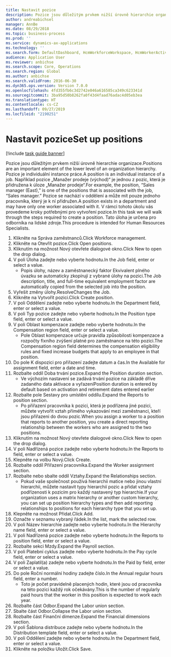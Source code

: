 ```yaml
---
title: Nastavit pozice
description: Pozice jsou důležitým prvkem nižší úrovně hierarchie organizace.
author: andreabichsel
manager: AnnBe
ms.date: 08/29/2018
ms.topic: business-process
ms.prod: ''
ms.service: dynamics-ax-applications
ms.technology: ''
ms.search.form: DefaultDashboard, HcmWorkforceWorkspace, HcmWorkerActivityChart, HcmAllWorkersListPart, HcmPosition, HcmPositionNewPosition, HcmJobLookup, HcmPositionReportsToDialog, HcmPositionLookup, FinancialDimensionDefaultTemplatesLookup, DimensionLookup
audience: Application User
ms.reviewer: anbichse
ms.search.scope: Core, Operations
ms.search.region: Global
ms.author: anbichse
ms.search.validFrom: 2016-06-30
ms.dyn365.ops.version: Version 7.0.0
ms.openlocfilehash: 4fd355fb6c3d2742e046a616585ca349c623341d
ms.sourcegitcommit: 3ba95d50b8262fa0f43d4faad76adac4d05eb3ea
ms.translationtype: HT
ms.contentlocale: cs-CZ
ms.lasthandoff: 09/27/2019
ms.locfileid: "2190251"
---
```

# <a name="set-up-positions"></a><span data-ttu-id="a7f07-103">Nastavit pozice</span><span class="sxs-lookup"><span data-stu-id="a7f07-103">Set up positions</span></span>

[!include [task guide banner](../../includes/task-guide-banner.md)]

<span data-ttu-id="a7f07-104">Pozice jsou důležitým prvkem nižší úrovně hierarchie organizace.</span><span class="sxs-lookup"><span data-stu-id="a7f07-104">Positions are an important element of the lower level of an organization hierarchy.</span></span> <span data-ttu-id="a7f07-105">Pozice je individuální instance práce.</span><span class="sxs-lookup"><span data-stu-id="a7f07-105">A position is an individual instance of a job.</span></span> <span data-ttu-id="a7f07-106">Například pozice „Manažer prodeje (východ)“ je jednou z pozic, která je přidružena k úloze „Manažer prodeje“.</span><span class="sxs-lookup"><span data-stu-id="a7f07-106">For example, the position, “Sales manager (East),” is one of the positions that is associated with the job, “Sales manager.”</span></span> <span data-ttu-id="a7f07-107">Pozice se nachází v oddělení a může mít pouze jednoho pracovníka, který je k ní přidružen.</span><span class="sxs-lookup"><span data-stu-id="a7f07-107">A position exists in a department and may have only one worker associated with it.</span></span> <span data-ttu-id="a7f07-108">V rámci tohoto úkolu vás provedeme kroky potřebnými pro vytvoření pozice.</span><span class="sxs-lookup"><span data-stu-id="a7f07-108">In this task we will walk through the steps required to create a position.</span></span> <span data-ttu-id="a7f07-109">Tato úloha je určena pro odborníka na lidské zdroje.</span><span class="sxs-lookup"><span data-stu-id="a7f07-109">This procedure is intended for Human Resources Specialists.</span></span>

1. <span data-ttu-id="a7f07-110">Klikněte na Správa zaměstnanců.</span><span class="sxs-lookup"><span data-stu-id="a7f07-110">Click Workforce management.</span></span>
2. <span data-ttu-id="a7f07-111">Klikněte na Otevřít pozice.</span><span class="sxs-lookup"><span data-stu-id="a7f07-111">Click Open positions.</span></span>
3. <span data-ttu-id="a7f07-112">Kliknutím na možnost Nový otevřete dialogové okno.</span><span class="sxs-lookup"><span data-stu-id="a7f07-112">Click New to open the drop dialog.</span></span>
4. <span data-ttu-id="a7f07-113">V poli Úloha zadejte nebo vyberte hodnotu.</span><span class="sxs-lookup"><span data-stu-id="a7f07-113">In the Job field, enter or select a value.</span></span>
    * <span data-ttu-id="a7f07-114">Popis úlohy, název a zaměstnanecký faktor Ekvivalent plného úvazku se automaticky zkopírují z vybrané úlohy na pozici.</span><span class="sxs-lookup"><span data-stu-id="a7f07-114">The Job description, title, and full-time equivalent employment factor are automatically copied from the selected job into the position.</span></span>  
5. <span data-ttu-id="a7f07-115">Vyřešit změny úlohy.</span><span class="sxs-lookup"><span data-stu-id="a7f07-115">ResolveChanges the Job.</span></span>
6. <span data-ttu-id="a7f07-116">Klikněte na Vytvořit pozici.</span><span class="sxs-lookup"><span data-stu-id="a7f07-116">Click Create position.</span></span>
7. <span data-ttu-id="a7f07-117">V poli Oddělení zadejte nebo vyberte hodnotu.</span><span class="sxs-lookup"><span data-stu-id="a7f07-117">In the Department field, enter or select a value.</span></span>
8. <span data-ttu-id="a7f07-118">V poli Typ pozice zadejte nebo vyberte hodnotu.</span><span class="sxs-lookup"><span data-stu-id="a7f07-118">In the Position type field, enter or select a value.</span></span>
9. <span data-ttu-id="a7f07-119">V poli Oblast kompenzace zadejte nebo vyberte hodnotu.</span><span class="sxs-lookup"><span data-stu-id="a7f07-119">In the Compensation region field, enter or select a value.</span></span>
    * <span data-ttu-id="a7f07-120">Pole Oblast kompenzace určuje pravidla způsobilosti kompenzace a rozpočty fixního zvýšení platné pro zaměstnance na této pozici.</span><span class="sxs-lookup"><span data-stu-id="a7f07-120">The Compensation region field determines the compensation eligibility rules and fixed increase budgets that apply to an employee in that position.</span></span>  
10. <span data-ttu-id="a7f07-121">Do pole K dispozici pro přiřazení zadejte datum a čas.</span><span class="sxs-lookup"><span data-stu-id="a7f07-121">In the Available for assignment field, enter a date and time.</span></span>
11. <span data-ttu-id="a7f07-122">Rozbalte oddíl Doba trvání pozice.</span><span class="sxs-lookup"><span data-stu-id="a7f07-122">Expand the Position duration section.</span></span>
    * <span data-ttu-id="a7f07-123">Ve výchozím nastavení se zadává trvání pozice na základě dříve zadaného data aktivace a vyřazení</span><span class="sxs-lookup"><span data-stu-id="a7f07-123">Position duration is entered by default based on activation and retirement dates entered earlier</span></span>  
12. <span data-ttu-id="a7f07-124">Rozbalte pole Sestavy pro umístění oddílu.</span><span class="sxs-lookup"><span data-stu-id="a7f07-124">Expand the Reports to position section.</span></span>
    * <span data-ttu-id="a7f07-125">Po přiřazení pracovníka k pozici, která je podřízena jiné pozici, můžete vytvořit vztah přímého vykazování mezi zaměstnanci, kteří jsou přiřazeni do dvou pozic.</span><span class="sxs-lookup"><span data-stu-id="a7f07-125">When you assign a worker to a position that reports to another position, you create a direct reporting relationship between the workers who are assigned to the two positions.</span></span>  
13. <span data-ttu-id="a7f07-126">Kliknutím na možnost Nový otevřete dialogové okno.</span><span class="sxs-lookup"><span data-stu-id="a7f07-126">Click New to open the drop dialog.</span></span>
14. <span data-ttu-id="a7f07-127">V poli Nadřízená pozice zadejte nebo vyberte hodnotu.</span><span class="sxs-lookup"><span data-stu-id="a7f07-127">In the Reports to field, enter or select a value.</span></span>
15. <span data-ttu-id="a7f07-128">Klepněte na volbu Nový.</span><span class="sxs-lookup"><span data-stu-id="a7f07-128">Click Create.</span></span>
16. <span data-ttu-id="a7f07-129">Rozbalte oddíl Přiřazení pracovníka.</span><span class="sxs-lookup"><span data-stu-id="a7f07-129">Expand the Worker assignment section.</span></span>
17. <span data-ttu-id="a7f07-130">Rozbalte nebo sbalte oddíl Vztahy.</span><span class="sxs-lookup"><span data-stu-id="a7f07-130">Expand the Relationships section.</span></span>
    * <span data-ttu-id="a7f07-131">Pokud vaše společnost používá hierarchii matice nebo jinou vlastní hierarchii, můžete nastavit typy hierarchií pozic a přidat vztahy podřízenosti k pozicím pro každý nastavený typ hierarchie.</span><span class="sxs-lookup"><span data-stu-id="a7f07-131">If your organization uses a matrix hierarchy or another custom hierarchy, you can set up position hierarchy types and then add reporting relationships to positions for each hierarchy type that you set up.</span></span>  
18. <span data-ttu-id="a7f07-132">Klepněte na možnost Přidat.</span><span class="sxs-lookup"><span data-stu-id="a7f07-132">Click Add.</span></span>
19. <span data-ttu-id="a7f07-133">Označte v seznamu vybraný řádek.</span><span class="sxs-lookup"><span data-stu-id="a7f07-133">In the list, mark the selected row.</span></span>
20. <span data-ttu-id="a7f07-134">V poli Název hierarchie zadejte nebo vyberte hodnotu.</span><span class="sxs-lookup"><span data-stu-id="a7f07-134">In the Hierarchy name field, enter or select a value.</span></span>
21. <span data-ttu-id="a7f07-135">V poli Nadřízená pozice zadejte nebo vyberte hodnotu.</span><span class="sxs-lookup"><span data-stu-id="a7f07-135">In the Reports to position field, enter or select a value.</span></span>
22. <span data-ttu-id="a7f07-136">Rozbalte sekci Mzdy.</span><span class="sxs-lookup"><span data-stu-id="a7f07-136">Expand the Payroll section.</span></span>
23. <span data-ttu-id="a7f07-137">V poli Platební cyklus zadejte nebo vyberte hodnotu.</span><span class="sxs-lookup"><span data-stu-id="a7f07-137">In the Pay cycle field, enter or select a value.</span></span>
24. <span data-ttu-id="a7f07-138">V poli Zaplatil(a) zadejte nebo vyberte hodnotu.</span><span class="sxs-lookup"><span data-stu-id="a7f07-138">In the Paid by field, enter or select a value.</span></span>
25. <span data-ttu-id="a7f07-139">Do pole Roční normální hodiny zadejte číslo.</span><span class="sxs-lookup"><span data-stu-id="a7f07-139">In the Annual regular hours field, enter a number.</span></span>
    * <span data-ttu-id="a7f07-140">Toto je počet pravidelně placených hodin, které jsou od pracovníka na této pozici každý rok očekávány.</span><span class="sxs-lookup"><span data-stu-id="a7f07-140">This is the number of regularly paid hours that the worker in this position is expected to work each year.</span></span>  
26. <span data-ttu-id="a7f07-141">Rozbalte část Odbor.</span><span class="sxs-lookup"><span data-stu-id="a7f07-141">Expand the Labor union section.</span></span>
27. <span data-ttu-id="a7f07-142">Sbalte část Odbor.</span><span class="sxs-lookup"><span data-stu-id="a7f07-142">Collapse the Labor union section.</span></span>
28. <span data-ttu-id="a7f07-143">Rozbalte část Finanční dimenze.</span><span class="sxs-lookup"><span data-stu-id="a7f07-143">Expand the Financial dimensions section.</span></span>
29. <span data-ttu-id="a7f07-144">V poli Šablona distribuce zadejte nebo vyberte hodnotu.</span><span class="sxs-lookup"><span data-stu-id="a7f07-144">In the Distribution template field, enter or select a value.</span></span>
30. <span data-ttu-id="a7f07-145">V poli Oddělení zadejte nebo vyberte hodnotu.</span><span class="sxs-lookup"><span data-stu-id="a7f07-145">In the Department field, enter or select a value.</span></span>
31. <span data-ttu-id="a7f07-146">Klikněte na položku Uložit.</span><span class="sxs-lookup"><span data-stu-id="a7f07-146">Click Save.</span></span>

